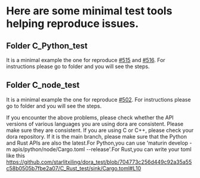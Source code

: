 # Here are some minimal test tools helping reproduce issues.

## Folder C_Python_test 
It is a minimal example the one for reproduce [#515](https://github.com/dora-rs/dora/issues/515) and [#516](https://github.com/dora-rs/dora/issues/516). For instructions please go to folder and you will see the steps.
## Folder C_node_test
It is a minimal example the one for reproduce [#502](https://github.com/dora-rs/dora/issues/502). For instructions please go to folder and you will see the steps.


If you encounter the above problems, please check whether the API versions of various languages ​​​​you are using dora are consistent. Please make sure they are consistent. If you are using C or C++, please check your dora repository. If it is the main branch, please make sure that the Python and Rust APIs are also the latest.For Python,you can use 'maturin develop -m apis/python/node/Cargo.toml --release'.For Rust,you can write your toml like this https://github.com/starlitxiling/dora_test/blob/704773c256d449c92a35a55c58b0505b7fbe2a07/C_Rust_test/sink/Cargo.toml#L10